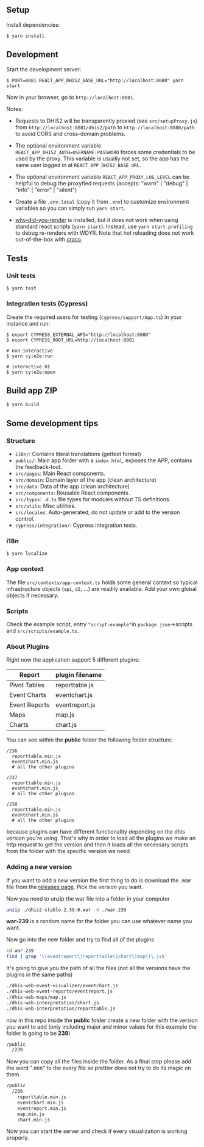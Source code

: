 ## Setup

Install dependencies:

```
$ yarn install
```

## Development

Start the development server:

```
$ PORT=8081 REACT_APP_DHIS2_BASE_URL="http://localhost:8080" yarn start
```

Now in your browser, go to `http://localhost:8081`.

Notes:

-   Requests to DHIS2 will be transparently proxied (see `src/setupProxy.js`) from `http://localhost:8081/dhis2/path` to `http://localhost:8080/path` to avoid CORS and cross-domain problems.

-   The optional environment variable `REACT_APP_DHIS2_AUTH=USERNAME:PASSWORD` forces some credentials to be used by the proxy. This variable is usually not set, so the app has the same user logged in at `REACT_APP_DHIS2_BASE_URL`.

-   The optional environment variable `REACT_APP_PROXY_LOG_LEVEL` can be helpful to debug the proxyfied requests (accepts: "warn" | "debug" | "info" | "error" | "silent")

-   Create a file `.env.local` (copy it from `.env`) to customize environment variables so you can simply run `yarn start`.

-   [why-did-you-render](https://github.com/welldone-software/why-did-you-render) is installed, but it does not work when using standard react scripts (`yarn start`). Instead, use `yarn start-profiling` to debug re-renders with WDYR. Note that hot reloading does not work out-of-the-box with [craco](https://github.com/gsoft-inc/craco).

## Tests

### Unit tests

```
$ yarn test
```

### Integration tests (Cypress)

Create the required users for testing (`cypress/support/App.ts`) in your instance and run:

```
$ export CYPRESS_EXTERNAL_API="http://localhost:8080"
$ export CYPRESS_ROOT_URL=http://localhost:8081

# non-interactive
$ yarn cy:e2e:run

# interactive UI
$ yarn cy:e2e:open
```

## Build app ZIP

```
$ yarn build
```

## Some development tips

### Structure

-   `i18n/`: Contains literal translations (gettext format)
-   `public/`: Main app folder with a `index.html`, exposes the APP, contains the feedback-tool.
-   `src/pages`: Main React components.
-   `src/domain`: Domain layer of the app (clean architecture)
-   `src/data`: Data of the app (clean architecture)
-   `src/components`: Reusable React components.
-   `src/types`: `.d.ts` file types for modules without TS definitions.
-   `src/utils`: Misc utilities.
-   `src/locales`: Auto-generated, do not update or add to the version control.
-   `cypress/integration/`: Cypress integration tests.

### i18n

```
$ yarn localize
```

### App context

The file `src/contexts/app-context.ts` holds some general context so typical infrastructure objects (`api`, `d2`, ...) are readily available. Add your own global objects if necessary.

### Scripts

Check the example script, entry `"script-example"`in `package.json`->scripts and `src/scripts/example.ts`.

### About Plugins

Right now the application support 5 different plugins:

| Report        | plugin filename |
| ------------- | --------------- |
| Pivot Tables  | reporttable.js  |
| Event Charts  | eventchart.js   |
| Event Reports | eventreport.js  |
| Maps          | map.js          |
| Charts        | chart.js        |

You can see within the **public** folder the following folder structure:

```
/236
  reporttable.min.js
  eventchart.min.js
  # all the other plugins

/237
  reporttable.min.js
  eventchart.min.js
  # all the other plugins

/238
  reporttable.min.js
  eventchart.min.js
  # all the other plugins
```

because plugins can have different functionality depending on the dhis version you're using. That's why in order to load all the plugins we make an http request to get the version and then it loads all the necessary scripts from the folder with the specific version we need.

### Adding a new version

If you want to add a new version the first thing to do is download the .war file from the [releases page](https://releases.dhis2.org/). Pick the version you want.

Now you need to unzip the war file into a folder in your computer

```bash
unzip ./dhis2-stable-2.39.0.war -d ./war-239
```

**war-239** is a random name for the folder you can use whatever name you want.

Now go into the new folder and try to find all of the plugins

```bash
cd war-239
find | grep '\(eventreport\|reporttable\|chart\|map\)\.js$'
```

It's going to give you the path of all the files (not all the versions have the plugins in the same paths)

```bash
./dhis-web-event-visualizer/eventchart.js
./dhis-web-event-reports/eventreport.js
./dhis-web-maps/map.js
./dhis-web-interpretation/chart.js
./dhis-web-interpretation/reporttable.js
```

now in this repo inside the **public** folder create a new folder with the version you want to add (only including major and minor values for this example the folder is going to be **239**)

```bash
/public
  /239
```

Now you can copy all the files inside the folder. As a final step please add the word ".min" to the every file so prettier does not try to do its magic on them.

```bash
/public
  /239
    reporttable.min.js
    eventchart.min.js
    eventreport.min.js
    map.min.js
    chart.min.js
```

Now you can start the server and check if every visualization is working properly.
